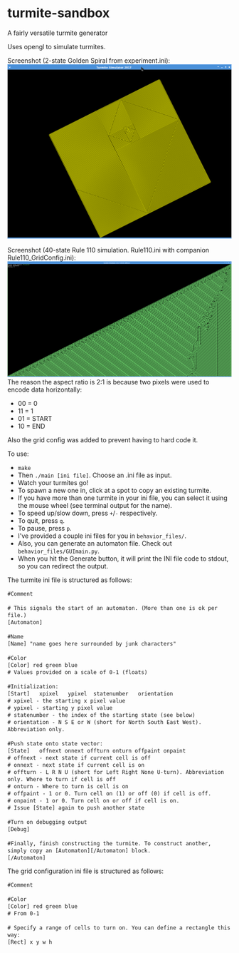 # turmite-sandbox
A fairly versatile turmite generator

Uses opengl to simulate turmites.

Screenshot (2-state Golden Spiral from experiment.ini):
![Golden spiral](https://raw.githubusercontent.com/calculuswhiz/turmite-sandbox/master/spiral.png)

Screenshot (40-state Rule 110 simulation. Rule110.ini with companion Rule110_GridConfig.ini):
![Rule 110](https://raw.githubusercontent.com/calculuswhiz/turmite-sandbox/master/Rule110.png)
The reason the aspect ratio is 2:1 is because two pixels were used to encode data horizontally:
- 00 = 0
- 11 = 1
- 01 = START
- 10 = END

Also the grid config was added to prevent having to hard code it.

To use:
- `make`
- Then `./main [ini file]`. Choose an .ini file as input.
- Watch your turmites go!
- To spawn a new one in, click at a spot to copy an existing turmite.
- If you have more than one turmite in your ini file, you can select it using the mouse wheel (see terminal output for the name).
- To speed up/slow down, press `+`/`-` respectively.
- To quit, press `q`.
- To pause, press `p`.
- I've provided a couple ini files for you in `behavior_files/`.
- Also, you can generate an automaton file. Check out `behavior_files/GUImain.py`.
 - When you hit the Generate button, it will print the INI file code to stdout, so you can redirect the output.

The turmite ini file is structured as follows:

```
#Comment

# This signals the start of an automaton. (More than one is ok per file.)
[Automaton]

#Name
[Name] "name goes here surrounded by junk characters"

#Color
[Color] red green blue
# Values provided on a scale of 0-1 (floats)

#Initialization:
[Start]   xpixel   ypixel  statenumber   orientation
# xpixel - the starting x pixel value
# ypixel - starting y pixel value
# statenumber - the index of the starting state (see below)
# orientation - N S E or W (short for North South East West). Abbreviation only.

#Push state onto state vector:
[State]   offnext onnext offturn onturn offpaint onpaint
# offnext - next state if current cell is off
# onnext - next state if current cell is on
# offturn - L R N U (short for Left Right None U-turn). Abbreviation only. Where to turn if cell is off
# onturn - Where to turn is cell is on
# offpaint - 1 or 0. Turn cell on (1) or off (0) if cell is off.
# onpaint - 1 or 0. Turn cell on or off if cell is on.
# Issue [State] again to push another state

#Turn on debugging output
[Debug]

#Finally, finish constructing the turmite. To construct another, simply copy an [Automaton][/Automaton] block.
[/Automaton]
```

The grid configuration ini file is structured as follows:

```
#Comment

#Color
[Color] red green blue
# From 0-1

# Specify a range of cells to turn on. You can define a rectangle this way:
[Rect] x y w h
```
